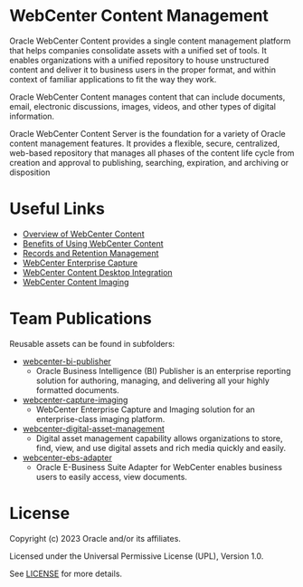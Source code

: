 # WebCenter Content Management

Oracle WebCenter Content provides a single content management platform that helps companies consolidate assets with a unified set of tools. It enables organizations with a unified repository to house unstructured content and deliver it to business users in the proper format, and within context of familiar applications to fit the way they work.

Oracle WebCenter Content manages content that can include documents, email, electronic discussions, images, videos, and other types of digital information.

Oracle WebCenter Content Server is the foundation for a variety of Oracle content management features. It provides a flexible, secure, centralized, web-based repository that manages all phases of the content life cycle from creation and approval to publishing, searching, expiration, and archiving or disposition

# Useful Links

- [Overview of WebCenter Content](https://docs.oracle.com/en/middleware/webcenter/content/12.2.1.4/webcenter-content-concepts/overview-oracle-webcenter-content.html#GUID-9F9EF978-8476-4CE5-A6AE-84D6EB79F3C4)
- [Benefits of Using WebCenter Content](https://docs.oracle.com/en/middleware/webcenter/content/12.2.1.4/webcenter-content-use/introduction-oracle-webcenter-content.html#GUID-E8D9402D-A71A-4311-8A44-F052934A65B6)
- [Records and Retention Management](https://docs.oracle.com/en/middleware/webcenter/content/12.2.1.4/webcenter-content-manage/managing-records.html#GUID-220C643F-F3F9-4B06-A459-B68DD0517212)
- [WebCenter Enterprise Capture](https://docs.oracle.com/en/middleware/webcenter/content/12.2.1.4/use-capture/getting-started-capture.html#GUID-94A154E5-0189-4066-90A8-D120B1C993CD)
- [WebCenter Content Desktop Integration](https://docs.oracle.com/en/middleware/webcenter/content/12.2.1.4/use-desktop/getting-started-oracle-webcenter-content-desktop.html#GUID-EFA4824A-5536-40B5-B3C1-FD083CC13F45)
- [WebCenter Content Imaging](https://docs.oracle.com/en/middleware/webcenter/content/12.2.1.4/webcenter-content-concepts/managing-oracle-webcenter-content-imaging.html#GUID-B1362A2C-C562-42C6-B488-F6F4F9471CCE)

# Team Publications

Reusable assets can be found in subfolders:
- [webcenter-bi-publisher](webcenter-bi-publisher)
  - Oracle Business Intelligence (BI) Publisher is an enterprise reporting solution for authoring, managing, and delivering all your highly formatted documents. 
- [webcenter-capture-imaging](webcenter-capture-imaging)
  - WebCenter Enterprise Capture and Imaging solution for an enterprise-class imaging platform.
- [webcenter-digital-asset-management](webcenter-digital-asset-management)
  - Digital asset management capability allows organizations to store, find, view, and use digital assets and rich media quickly and easily.
- [webcenter-ebs-adapter](webcenter-ebs-adapter)
  - Oracle E-Business Suite Adapter for WebCenter enables business users to easily   access, view documents.

# License

Copyright (c) 2023 Oracle and/or its affiliates.

Licensed under the Universal Permissive License (UPL), Version 1.0.

See [LICENSE](https://github.com/oracle-devrel/technology-engineering/blob/main/LICENSE) for more details.
